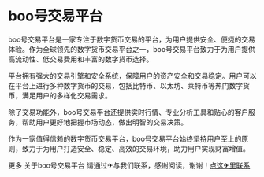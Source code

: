 # boo号交易平台

boo号交易平台是一家专注于数字货币交易的平台，为用户提供安全、便捷的交易体验。作为全球领先的数字货币交易平台之一，boo号交易平台致力于为用户提供高流动性、低交易费用和丰富的数字货币选择。

平台拥有强大的交易引擎和安全系统，保障用户的资产安全和交易稳定。用户可以在平台上进行多种数字货币的交易，包括比特币、以太坊、莱特币等热门数字货币，满足用户的多样化交易需求。

除了交易功能外，boo号交易平台还提供实时行情、专业分析工具和贴心的客户服务，帮助用户更好地把握市场动态，做出明智的交易决策。

作为一家值得信赖的数字货币交易平台，boo号交易平台始终坚持用户至上的原则，致力于为用户打造安全、稳定、高效的交易环境，助力用户实现财富增值。

更多 关于boo号交易平台 请通过✈与我们联系，感谢阅读，谢谢！[点这✈里联系](https://w.k02.cc)